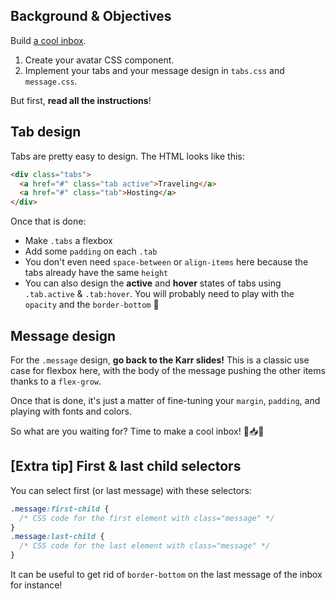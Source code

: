 ## Background & Objectives

Build [a cool inbox](http://lewagon.github.io/html-css-challenges/13-inbox/).

1. Create your avatar CSS component.
2. Implement your tabs and your message design in `tabs.css` and `message.css`.

But first, **read all the instructions**!

## Tab design

Tabs are pretty easy to design. The HTML looks like this:

```html
<div class="tabs">
  <a href="#" class="tab active">Traveling</a>
  <a href="#" class="tab">Hosting</a>
</div>
```

Once that is done:

- Make `.tabs` a flexbox
- Add some `padding` on each `.tab`
- You don't even need `space-between` or `align-items` here because the tabs already have the same `height`
- You can also design the **active** and **hover** states of tabs using `.tab.active` & `.tab:hover`. You will probably need to play with the `opacity` and the `border-bottom` 😬

## Message design

For the `.message` design, **go back to the Karr slides!** This is a classic use case for flexbox here, with the body of the message pushing the other items thanks to a `flex-grow`.

Once that is done, it's just a matter of fine-tuning your `margin`, `padding`, and playing with fonts and colors.

So what are you waiting for? Time to make a cool inbox! 🚀📥🚀

## [Extra tip] First & last child selectors

You can select first (or last message) with these selectors:

```css
.message:first-child {
  /* CSS code for the first element with class="message" */
}
.message:last-child {
  /* CSS code for the last element with class="message" */
}
```

It can be useful to get rid of `border-bottom` on the last message of the inbox for instance!
